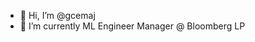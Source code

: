 - 👋 Hi, I’m @gcemaj
- 🌱 I’m currently ML Engineer Manager @ Bloomberg LP
<!---
gcemaj/gcemaj is a ✨ special ✨ repository because its `README.md` (this file) appears on your GitHub profile.
You can click the Preview link to take a look at your changes.
--->
